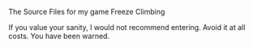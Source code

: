 The Source Files for my game Freeze Climbing

If you value your sanity, I would not recommend entering. Avoid it at all costs. You have been warned.
